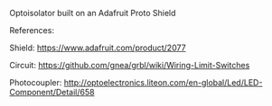 Optoisolator built on an Adafruit Proto Shield


References: 

Shield: https://www.adafruit.com/product/2077

Circuit: https://github.com/gnea/grbl/wiki/Wiring-Limit-Switches

Photocoupler: http://optoelectronics.liteon.com/en-global/Led/LED-Component/Detail/658
